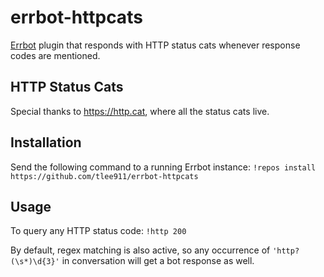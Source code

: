 # errbot-httpcats
[Errbot](http://errbot.io) plugin that responds with HTTP status cats whenever response codes are mentioned.

## HTTP Status Cats
Special thanks to https://http.cat, where all the status cats live.

## Installation
Send the following command to a running Errbot instance:
`!repos install https://github.com/tlee911/errbot-httpcats`

## Usage
To query any HTTP status code:
`!http 200`

By default, regex matching is also active, so any occurrence of `'http?(\s*)\d{3}'` in conversation will get a bot response as well.
